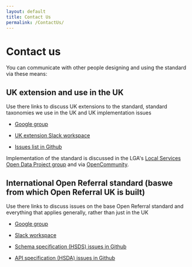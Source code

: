 ```yaml
---
layout: default
title: Contact Us
permalink: /ContactUs/
---
```

# Contact us 
You can communicate with other people designing and using the standard via these means:
## UK extension and use in the UK
Use there links to discuss UK extensions to the standard, standard taxonomies we use in the UK and UK implementation issues

-   [Google group](https://groups.google.com/d/forum/openreferraluk)

-   [UK extension Slack workspace](https://openreferraluk.slack.com/)

-   [Issues list in Github](https://github.com/OpenReferralUK/human-services/issues)

Implementation of the standard is discussed in the LGA's [Local Services Open Data Project group](https://khub.net/group/local-services-open-data-project) and via [OpenCommunity](https://opencommunity.org.uk/).

## International Open Referral standard (baswe from which Open Referral UK is built)
Use there links to discuss issues on the base Open Referral standard and everything that applies generally, rather than just in the UK

-   [Google group](https://groups.google.com/d/forum/openreferral)

-   [Slack workspace](openreferral.slack.com)

-   [Schema specification (HSDS) issues in Github](https://github.com/openreferral/specification/issues)

-   [API specification (HSDA) issues in Github](https://github.com/openreferral/api-specification/issues)
